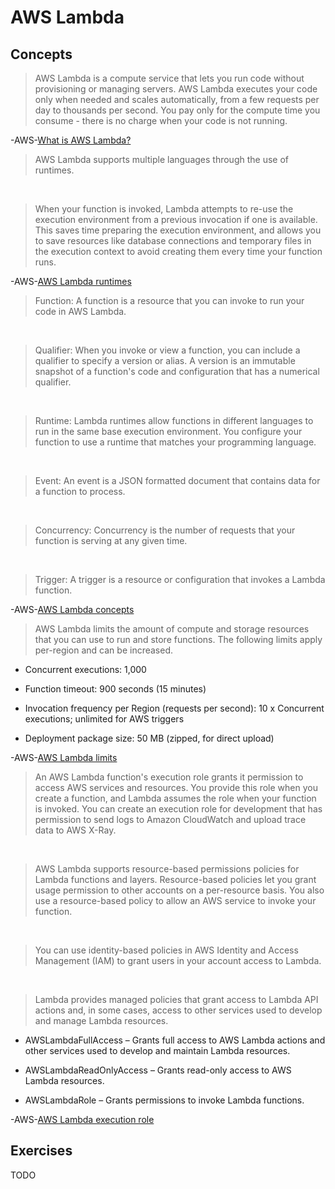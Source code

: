 # AWS Lambda

## Concepts

> AWS Lambda is a compute service that lets you run code without provisioning or managing servers. AWS Lambda executes your code only when needed and scales automatically, from a few requests per day to thousands per second. You pay only for the compute time you consume - there is no charge when your code is not running.

-AWS-[What is AWS Lambda?](https://docs.aws.amazon.com/lambda/latest/dg/welcome.html)

> AWS Lambda supports multiple languages through the use of runtimes.

&nbsp;

> When your function is invoked, Lambda attempts to re-use the execution environment from a previous invocation if one is available. This saves time preparing the execution environment, and allows you to save resources like database connections and temporary files in the execution context to avoid creating them every time your function runs.

-AWS-[AWS Lambda runtimes](https://docs.aws.amazon.com/lambda/latest/dg/lambda-runtimes.html)

> Function: A function is a resource that you can invoke to run your code in AWS Lambda. 

&nbsp;

> Qualifier: When you invoke or view a function, you can include a qualifier to specify a version or alias. A version is an immutable snapshot of a function's code and configuration that has a numerical qualifier.

&nbsp;

> Runtime: Lambda runtimes allow functions in different languages to run in the same base execution environment. You configure your function to use a runtime that matches your programming language.

&nbsp;

> Event: An event is a JSON formatted document that contains data for a function to process.

&nbsp;

> Concurrency: Concurrency is the number of requests that your function is serving at any given time.

&nbsp;

> Trigger: A trigger is a resource or configuration that invokes a Lambda function.

-AWS-[AWS Lambda concepts](https://docs.aws.amazon.com/lambda/latest/dg/gettingstarted-concepts.html)

> AWS Lambda limits the amount of compute and storage resources that you can use to run and store functions. The following limits apply per-region and can be increased. 

* Concurrent executions: 1,000

* Function timeout: 900 seconds (15 minutes)

* Invocation frequency per Region (requests per second): 10 x Concurrent executions; unlimited for AWS triggers

* Deployment package size: 50 MB (zipped, for direct upload)

-AWS-[AWS Lambda limits](https://docs.aws.amazon.com/lambda/latest/dg/gettingstarted-limits.html)

> An AWS Lambda function's execution role grants it permission to access AWS services and resources. You provide this role when you create a function, and Lambda assumes the role when your function is invoked. You can create an execution role for development that has permission to send logs to Amazon CloudWatch and upload trace data to AWS X-Ray.

&nbsp;

> AWS Lambda supports resource-based permissions policies for Lambda functions and layers. Resource-based policies let you grant usage permission to other accounts on a per-resource basis. You also use a resource-based policy to allow an AWS service to invoke your function.

&nbsp;

> You can use identity-based policies in AWS Identity and Access Management (IAM) to grant users in your account access to Lambda.

&nbsp;

> Lambda provides managed policies that grant access to Lambda API actions and, in some cases, access to other services used to develop and manage Lambda resources.

* AWSLambdaFullAccess – Grants full access to AWS Lambda actions and other services used to develop and maintain Lambda resources.

* AWSLambdaReadOnlyAccess – Grants read-only access to AWS Lambda resources.

* AWSLambdaRole – Grants permissions to invoke Lambda functions.

-AWS-[AWS Lambda execution role](https://docs.aws.amazon.com/lambda/latest/dg/lambda-intro-execution-role.html)

## Exercises

TODO
